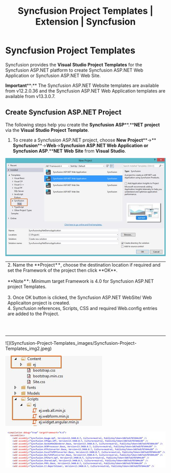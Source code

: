 ﻿---
layout: post
title: Syncfusion Project Templates | Extension | Syncfusion
description: Syncfusion Project Templates
platform: extension
control: Syncfusion Extensions
documentation: ug
---

# Syncfusion Project Templates

Syncfusion provides the **Visual** **Studio** **Project** **Templates** for the Syncfusion ASP.NET platform to create Syncfusion ASP.NET Web Application or Syncfusion ASP.NET Web Site. 

**Important****:** The Syncfusion ASP.NET Website templates are available from v12.2.0.36 and the Syncfusion ASP.NET Web Application templates are available from v13.3.0.7. 

## Create Syncfusion ASP.NET Project

The following steps help you create the **Syncfusion** **ASP****.****NET** **project** via the **Visual** **Studio** **Project** **Template**.

1. To create a Syncfusion ASP.NET project, choose **New** **Project****->** **Syncfusion****->****Web****->****Syncfusion** **ASP****.****NET** **Web** **Application** **or** **Syncfusion** **ASP****.****NET** **Web** **Site** from **Visual** **Studio**.

![](Syncfusion-Project-Templates_images/Syncfusion-Project-Templates_img1.jpeg)


<table>
<tr>
<td>
2. Name the **Project**, choose the destination location if required and set the Framework of the project then click **OK**.<br/><br/>**Note**: Minimum target Framework is 4.0 for Syncfusion ASP.NET project Templates.<br/><br/>3. Once OK button is clicked, the Syncfusion ASP.NET WebSite/ Web Applicaiton project is created.<br/>4. Syncfusion references, Scripts, CSS and required Web.config entries are added to the Project.<br/></td></tr>
<tr>
<td>
<br/><br/><br/></td></tr>
</table>
![](Syncfusion-Project-Templates_images/Syncfusion-Project-Templates_img2.jpeg)


![](Syncfusion-Project-Templates_images/Syncfusion-Project-Templates_img3.jpeg)


![](Syncfusion-Project-Templates_images/Syncfusion-Project-Templates_img4.jpeg)


